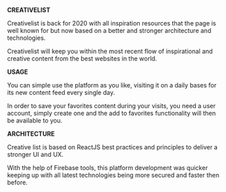 **CREATIVELIST**

Creativelist is back for 2020 with all inspiration resources that the page is well known for but now based on a better and stronger architecture and technologies.

Creativelist will keep you within the most recent flow of inspirational and creative content from the best websites in the world.

**USAGE**

You can simple use the platform as you like, visiting it on a daily bases for its new content feed every single day.

In order to save your favorites content during your visits, you need a user account, simply create one and the add to favorites functionality will then be available to you.

**ARCHITECTURE**

Creative list is based on ReactJS best practices and principles to deliver a stronger UI and UX.

With the help of Firebase tools, this platform development was quicker keeping up with all latest technologies being more secured and faster then before.
